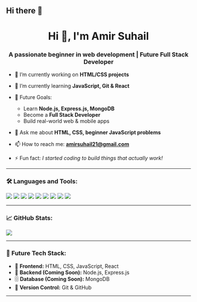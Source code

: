 ## Hi there 👋

<!--
**AmirSuhail21/AmirSuhail21** is a ✨ _special_ ✨ repository because its `README.md` (this file) appears on your GitHub profile.

Here are some ideas to get you started:

- 🔭 I’m currently working on ...
- 🌱 I’m currently learning ...
- 👯 I’m looking to collaborate on ...
- 🤔 I’m looking for help with ...
- 💬 Ask me about ...
- 📫 How to reach me: ...
- 😄 Pronouns: ...
- ⚡ Fun fact: ...
-->
<h1 align="center">Hi 👋, I'm Amir Suhail</h1>
<h3 align="center">A passionate beginner in web development | Future Full Stack Developer</h3>

- 🔭 I’m currently working on **HTML/CSS projects**

- 🌱 I’m currently learning **JavaScript, Git & React**

- 🧠 Future Goals:
  - Learn **Node.js, Express.js, MongoDB**
  - Become a **Full Stack Developer**
  - Build real-world web & mobile apps

- 💬 Ask me about **HTML, CSS, beginner JavaScript problems**

- 📫 How to reach me: **amirsuhail21@gmail.com**

- ⚡ Fun fact: *I started coding to build things that actually work!*

---

### 🛠️ Languages and Tools:
<p>
  <img src="https://img.shields.io/badge/HTML5-E34F26?style=for-the-badge&logo=html5&logoColor=white"/>
  <img src="https://img.shields.io/badge/CSS3-1572B6?style=for-the-badge&logo=css3&logoColor=white"/>
  <img src="https://img.shields.io/badge/JavaScript-F7DF1E?style=for-the-badge&logo=javascript&logoColor=black"/>
  <img src="https://img.shields.io/badge/React-20232A?style=for-the-badge&logo=react&logoColor=61DAFB"/>
  <img src="https://img.shields.io/badge/Node.js-339933?style=for-the-badge&logo=nodedotjs&logoColor=white"/>
  <img src="https://img.shields.io/badge/Express.js-000000?style=for-the-badge&logo=express&logoColor=white"/>
  <img src="https://img.shields.io/badge/MongoDB-47A248?style=for-the-badge&logo=mongodb&logoColor=white"/>
  <img src="https://img.shields.io/badge/Git-F05032?style=for-the-badge&logo=git&logoColor=white"/>
  <img src="https://img.shields.io/badge/GitHub-181717?style=for-the-badge&logo=github&logoColor=white"/>
</p>

---

### 📈 GitHub Stats:
<p>
  <img align="center" src="https://github-readme-stats.vercel.app/api?username=AmirSuhail21&show_icons=true&theme=tokyonight" />
</p>

---

### 🧩 Future Tech Stack:
- 🔧 **Frontend:** HTML, CSS, JavaScript, React
- 🧠 **Backend (Coming Soon):** Node.js, Express.js
- 🗄️ **Database (Coming Soon):** MongoDB
- 🚀 **Version Control:** Git & GitHub

---


